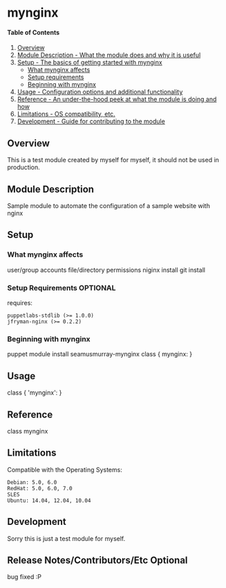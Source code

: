 # mynginx

#### Table of Contents

1. [Overview](#overview)
2. [Module Description - What the module does and why it is useful](#module-description)
3. [Setup - The basics of getting started with mynginx](#setup)
    * [What mynginx affects](#what-mynginx-affects)
    * [Setup requirements](#setup-requirements)
    * [Beginning with mynginx](#beginning-with-mynginx)
4. [Usage - Configuration options and additional functionality](#usage)
5. [Reference - An under-the-hood peek at what the module is doing and how](#reference)
5. [Limitations - OS compatibility, etc.](#limitations)
6. [Development - Guide for contributing to the module](#development)

## Overview

This is a test module created by myself for myself, it should not be used in production.

## Module Description

Sample module to automate the configuration of a sample website with nginx

## Setup

### What mynginx affects

   user/group accounts 
   file/directory permissions
   niginx install
   git install
   

### Setup Requirements **OPTIONAL**

requires:
   
    puppetlabs-stdlib (>= 1.0.0)
    jfryman-nginx (>= 0.2.2) 

### Beginning with mynginx

puppet module install seamusmurray-mynginx
class { mynginx: }

## Usage

class { 'mynginx': }

## Reference

class mynginx

## Limitations

Compatible with the Operating Systems:

    Debian: 5.0, 6.0
    RedHat: 5.0, 6.0, 7.0
    SLES
    Ubuntu: 14.04, 12.04, 10.04


## Development

Sorry this is just a test module for myself.

## Release Notes/Contributors/Etc **Optional**

bug fixed :P

